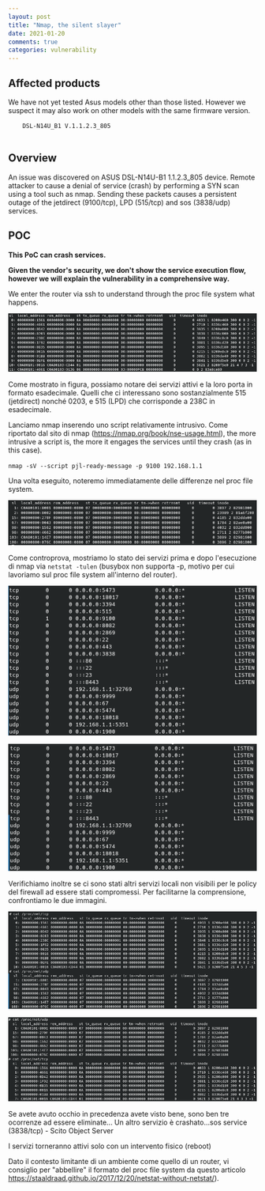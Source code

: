 ```yaml
---
layout: post
title: "Nmap, the silent slayer"
date: 2021-01-20
comments: true
categories: vulnerability
---
```



## Affected products

We have not yet tested Asus models other than those listed. However we suspect it may also work on other models with the same firmware version.

```
    DSL-N14U_B1 V.1.1.2.3_805
    
```




## Overview

An issue was discovered on ASUS DSL-N14U-B1 1.1.2.3_805 device. Remote attacker to cause a denial of service (crash) by performing a SYN scan using a tool such as nmap. Sending these packets causes a persistent outage of the jetdirect (9100/tcp), LPD (515/tcp) and sos (3838/udp) services. 

## POC

**This PoC can crash services.**

**Given the vendor's security, we don't show the service execution flow, however we will explain the vulnerability in a comprehensive way.**


We enter the router via ssh to understand through the proc file system what happens.

![](/assets/asus_2/raw_socket_before.png)

Come mostrato in figura, possiamo notare dei servizi attivi e la loro porta in formato esadecimale.
Quelli che ci interessano sono sostanzialmente 515 (jetdirect) nonché 0203, 
e 515 (LPD) che corrisponde a 238C in esadecimale.

Lanciamo nmap inserendo uno script relativamente intrusivo. Come riportato dal sito di nmap (https://nmap.org/book/nse-usage.html), the more intrusive a script is, the more it engages the services until they crash (as in this case).

`nmap -sV --script pjl-ready-message -p 9100 192.168.1.1`


Una volta eseguito, noteremo immediatamente delle differenze nel proc file system.

![](/assets/asus_2/raw_socket_after.png)


Come controprova, mostriamo lo stato dei servizi prima e dopo l'esecuzione di nmap via `netstat -tulen` 
(busybox non supporta -p, motivo per cui lavoriamo sul proc file system all'interno del router).

![](/assets/asus_2/netstat_before.png)

![](/assets/asus_2/netstat_after.png)

Verifichiamo inoltre se ci sono stati altri servizi locali non visibili per le policy del firewall ad essere stati compromessi. Per facilitarne la comprensione, confrontiamo le due immagini.

![](/assets/asus_2/tcp_udp_all_before.png)

![](/assets/asus_2/tcp_udp_all_after.png)

Se avete avuto occhio in precedenza  avete visto bene, sono ben tre ocorrenze ad essere eliminate...
Un altro servizio è crashato...sos service (3838/tcp) - Scito Object Server

I servizi torneranno attivi solo con un intervento fisico (reboot)



Dato il contesto limitante di un ambiente come quello di un router, vi consiglio per "abbellire" il formato del proc file system da questo articolo https://staaldraad.github.io/2017/12/20/netstat-without-netstat/).
